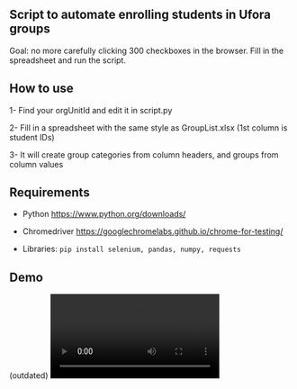 ## Script to automate enrolling students in Ufora groups

Goal: no more carefully clicking 300 checkboxes in the browser. Fill in the spreadsheet and run the script.

## How to use

1- Find your orgUnitId and edit it in script.py

2- Fill in a spreadsheet with the same style as GroupList.xlsx (1st column is student IDs)

3- It will create group categories from column headers, and groups from column values

## Requirements

- Python
https://www.python.org/downloads/

- Chromedriver
https://googlechromelabs.github.io/chrome-for-testing/

- Libraries:
`pip install selenium, pandas, numpy, requests`

## Demo
(outdated) ![demo.mp4](https://github.com/jeromehage-ugent/ufora-enroll-groups/raw/refs/heads/master/demo.mp4)
